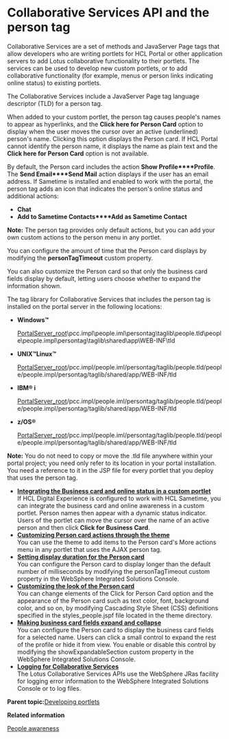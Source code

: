 # Collaborative Services API and the person tag

Collaborative Services are a set of methods and JavaServer Page tags that allow developers who are writing portlets for HCL Portal or other application servers to add Lotus collaborative functionality to their portlets. The services can be used to develop new custom portlets, or to add collaborative functionality \(for example, menus or person links indicating online status\) to existing portlets.

The Collaborative Services include a JavaServer Page tag language descriptor \(TLD\) for a person tag.

When added to your custom portlet, the person tag causes people's names to appear as hyperlinks, and the **Click here for Person Card** option to display when the user moves the cursor over an active \(underlined\) person's name. Clicking this option displays the Person card. If HCL Portal cannot identify the person name, it displays the name as plain text and the **Click here for Person Card** option is not available.

By default, the Person card includes the action **Show Profile****Profile**. The **Send Email****Send Mail** action displays if the user has an email address. If Sametime is installed and enabled to work with the portal, the person tag adds an icon that indicates the person's online status and additional actions:

-   **Chat**
-   **Add to Sametime Contacts****Add as Sametime Contact**

**Note:** The person tag provides only default actions, but you can add your own custom actions to the person menu in any portlet.

You can configure the amount of time that the Person card displays by modifying the **personTagTimeout** custom property.

You can also customize the Person card so that only the business card fields display by default, letting users choose whether to expand the information shown.

The tag library for Collaborative Services that includes the person tag is installed on the portal server in the following locations:

-   **Windows™**

    [PortalServer\_root](../reference/wpsdirstr.md#wp_root)\\pcc.impl\\people.iml\\persontag\\taglib\\people.tld\\people\\people.impl\\persontag\\taglib\\shared\\app\\WEB-INF\\tld

-   **UNIX™Linux™**

    [PortalServer\_root](../reference/wpsdirstr.md#wp_root)/pcc.impl/people.iml/persontag/taglib/people.tld/people/people.impl/persontag/taglib/shared/app/WEB-INF/tld

-   **IBM® i**

    [PortalServer\_root](../reference/wpsdirstr.md#wp_root)/pcc.impl/people.iml/persontag/taglib/people.tld/people/people.impl/persontag/taglib/shared/app/WEB-INF/tld

-   **z/OS®**

    [PortalServer\_root](../reference/wpsdirstr.md#wp_root)/pcc.impl/people.iml/persontag/taglib/people.tld/people/people.impl/persontag/taglib/shared/app/WEB-INF/tld


**Note:** You do not need to copy or move the .tld file anywhere within your portal project; you need only refer to its location in your portal installation. You need a reference to it in the JSP file for every portlet that you deploy that uses the person tag.

-   **[Integrating the Business card and online status in a custom portlet](../collab/i_domi_t_api_ptag_add_to_portlet.md)**  
If HCL Digital Experience is configured to work with HCL Sametime, you can integrate the business card and online awareness in a custom portlet. Person names then appear with a dynamic status indicator. Users of the portlet can move the cursor over the name of an active person and then click **Click for Business Card**.
-   **[Customizing Person card actions through the theme](../collab/i_domi_t_api_ptag_cust_theme.md)**  
You can use the theme to add items to the Person card's More actions menu in any portlet that uses the AJAX person tag.
-   **[Setting display duration for the Person card](../collab/i_coll_t_ptag_set_display.md)**  
You can configure the Person card to display longer than the default number of milliseconds by modifying the personTagTimeout custom property in the WebSphere Integrated Solutions Console.
-   **[Customizing the look of the Person card](../collab/i_coll_t_customize_pcard.md)**  
You can change elements of the Click for Person Card option and the appearance of the Person card such as text color, font, background color, and so on, by modifying Cascading Style Sheet \(CSS\) definitions specified in the styles\_people.jspf file located in the theme directory.
-   **[Making business card fields expand and collapse](../collab/i_coll_t_ptag_bcard_expand.md)**  
You can configure the Person card to display the business card fields for a selected name. Users can click a small control to expand the rest of the profile or hide it from view. You enable or disable this control by modifying the showExpandableSection custom property in the WebSphere Integrated Solutions Console.
-   **[Logging for Collaborative Services](../collab/i_domi_t_api_logging.md)**  
The Lotus Collaborative Services APIs use the WebSphere JRas facility for logging error information to the WebSphere Integrated Solutions Console or to log files.

**Parent topic:**[Developing portlets](../dev-portlet/wpsdev.md)

**Related information**  


[People awareness](../collab/i_coll_c_people_aw.md)

